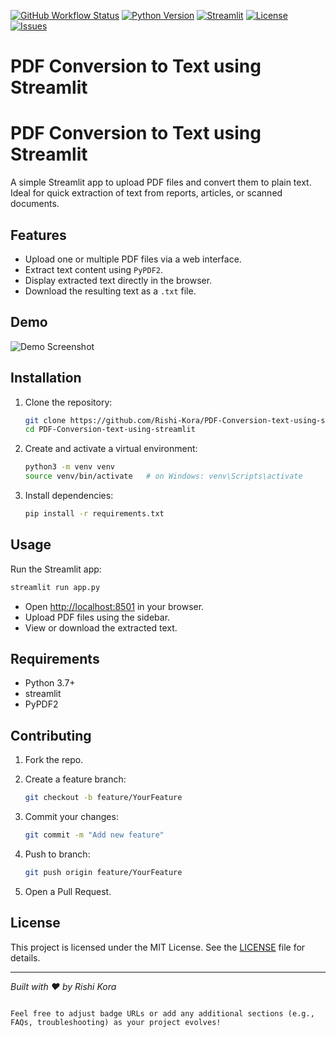 [![GitHub Workflow Status](https://img.shields.io/github/actions/workflow/status/Rishi-Kora/PDF-Conversion-text-using-streamlit/ci.yml?branch=main)](https://github.com/Rishi-Kora/PDF-Conversion-text-using-streamlit/actions)
[![Python Version](https://img.shields.io/badge/python-3.7%2C%203.8%2C%203.9-blue)](https://www.python.org/)
[![Streamlit](https://img.shields.io/badge/Streamlit-%E2%9C%93-green)](https://streamlit.io/)
[![License](https://img.shields.io/github/license/Rishi-Kora/PDF-Conversion-text-using-streamlit)](LICENSE)
[![Issues](https://img.shields.io/github/issues/Rishi-Kora/PDF-Conversion-text-using-streamlit)](https://github.com/Rishi-Kora/PDF-Conversion-text-using-streamlit/issues)

# PDF Conversion to Text using Streamlit

# PDF Conversion to Text using Streamlit

A simple Streamlit app to upload PDF files and convert them to plain text.  
Ideal for quick extraction of text from reports, articles, or scanned documents.

## Features

- Upload one or multiple PDF files via a web interface.
- Extract text content using `PyPDF2`.
- Display extracted text directly in the browser.
- Download the resulting text as a `.txt` file.

## Demo

![Demo Screenshot](assets/demo_screenshot.png)

## Installation

1. Clone the repository:
   ```bash
   git clone https://github.com/Rishi-Kora/PDF-Conversion-text-using-streamlit.git
   cd PDF-Conversion-text-using-streamlit


2. Create and activate a virtual environment:

   ```bash
   python3 -m venv venv
   source venv/bin/activate   # on Windows: venv\Scripts\activate
   ```
3. Install dependencies:

   ```bash
   pip install -r requirements.txt
   ```

## Usage

Run the Streamlit app:

```bash
streamlit run app.py
```

* Open [http://localhost:8501](http://localhost:8501) in your browser.
* Upload PDF files using the sidebar.
* View or download the extracted text.

## Requirements

* Python 3.7+
* streamlit
* PyPDF2

## Contributing

1. Fork the repo.
2. Create a feature branch:

   ```bash
   git checkout -b feature/YourFeature
   ```
3. Commit your changes:

   ```bash
   git commit -m "Add new feature"
   ```
4. Push to branch:

   ```bash
   git push origin feature/YourFeature
   ```
5. Open a Pull Request.

## License

This project is licensed under the MIT License. See the [LICENSE](LICENSE) file for details.

---

*Built with ❤️ by Rishi Kora*

```

Feel free to adjust badge URLs or add any additional sections (e.g., FAQs, troubleshooting) as your project evolves!
```
